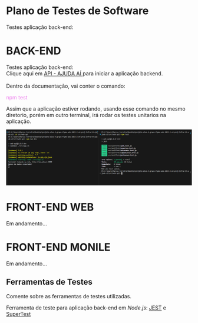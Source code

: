 # Plano de Testes de Software

Testes aplicação back-end:

# BACK-END  
Testes aplicação back-end:  
Clique aqui em <a href="./web-api"> API - AJUDA AÍ </a> para iniciar a aplicação backend.<br/><br/>
Dentro da documentação, vai conter o comando: <p style="color:violet">npm test</p> Assim que a aplicação estiver rodando, usando esse comando no mesmo diretorio, porém em outro terminal, irá rodar os testes unitarios na aplicação.

![Evidencias de Testes UNitarios Back-end](./img/evidenciadetestesunitariosbackend.png)  
# FRONT-END WEB

Em andamento...

# FRONT-END MONILE

Em andamento...
 
## Ferramentas de Testes

Comente sobre as ferramentas de testes utilizadas.
 
Ferramenta de teste para aplicação back-end em *Node.js*: <a href="https://jestjs.io/pt-BR/">JEST</a> e <a href="https://www.npmjs.com/package/supertest">SuperTest</a>
